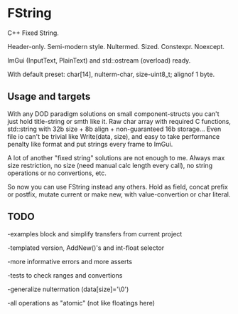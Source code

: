 # FString
C++ Fixed String. 

Header-only. Semi-modern style. Nultermed. Sized. Constexpr. Noexcept.

ImGui (InputText, PlainText) and std::ostream (overload) ready.

With default preset: char[14], nulterm-char, size-uint8_t; alignof 1 byte.

## Usage and targets
With any DOD paradigm solutions on small component-structs you can't just hold title-string or smth like it. Raw char array with required C functions, std::string with 32b size + 8b align + non-guaranteed 16b storage... Even file io can't be trivial like Write(data, size), and easy to take performance penalty like format and put strings every frame to ImGui.

A lot of another "fixed string" solutions are not enough to me. Always max size restriction, no size (need manual calc length every call), no string operations or no convertions, etc. 

So now you can use FString instead any others. Hold as field, concat prefix or postfix, mutate current or make new, with value-convertion or char literal. 

## TODO
-examples block and simplify transfers from current project

-templated version, AddNew()'s and int-float selector

-more informative errors and more asserts

-tests to check ranges and convertions

-generalize nultermation (data[size]='\0')

-all operations as "atomic" (not like floatings here)
